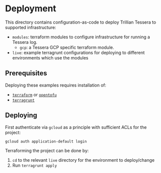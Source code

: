 # Deployment

This directory contains configuration-as-code to deploy Trillian Tessera to supported infrastructure:
 - `modules`: terraform modules to configure infrastructure for running a Tessera log.
   + `gcp`: a Tessera GCP specific terraform module.
 - `live`: example terragrunt configurations for deploying to different environments which use the modules

## Prerequisites

Deploying these examples requires installation of:
 - [`terraform`](https://developer.hashicorp.com/terraform/install) or 
   [`opentofu`](https://opentofu.org/docs/intro/install/)
 - [`terragrunt`](https://terragrunt.gruntwork.io/docs/getting-started/install/)

## Deploying

First authenticate via `gcloud` as a principle with sufficient ACLs for
the project:
```bash
gcloud auth application-default login
```

Terraforming the project can be done by:
 1. `cd` to the relevant `live` directory for the environment to deploy/change
 2. Run `terragrunt apply`

